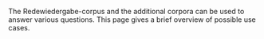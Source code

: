 The Redewiedergabe-corpus and the additional corpora can be used to answer various questions. This page gives a brief overview of possible use cases.
